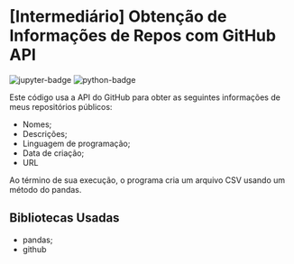 # [Intermediário] Obtenção de Informações de Repos com GitHub API

<img alt="jupyter-badge" src="https://img.shields.io/badge/Made%20with-Jupyter-orange?style=for-the-badge&logo=Jupyter">
<img alt="python-badge" src="https://img.shields.io/badge/Python-14354C?style=for-the-badge&logo=python&logoColor=white">

Este código usa a API do GitHub para obter as seguintes informações de meus repositórios públicos:

- Nomes;
- Descrições;
- Linguagem de programação;
- Data de criação;
- URL

Ao término de sua execução, o programa cria um arquivo CSV usando um método do pandas.

## Bibliotecas Usadas

- pandas;
- github
